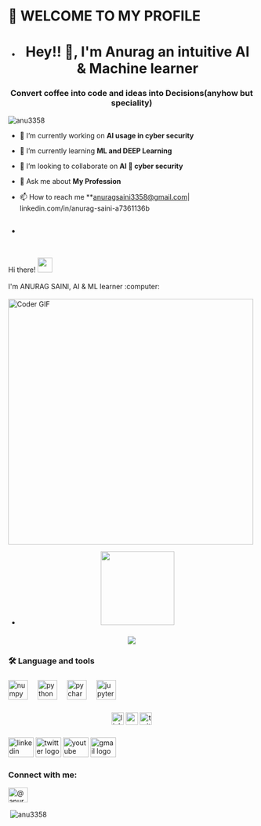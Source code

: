   <h1>👋 WELCOME TO MY PROFILE</h1>
</body>
</html>
              
- <h1 align="center">Hey!! 👋, I'm Anurag an intuitive AI & Machine learner</h1>
<h3 align="center">Convert coffee into code and ideas into Decisions(anyhow but speciality)</h3>

<p align="left"> <img src="https://komarev.com/ghpvc/?username=anu3358&label=Profile%20views&color=0e75b6&style=flat" alt="anu3358" /> </p>

- 🔭 I’m currently working on **AI usage in cyber security**

- 🌱 I’m currently learning **ML and DEEP Learning**

- 👯 I’m looking to collaborate on **AI 🤝 cyber security**

- 💬 Ask me about **My Profession**

- 📫 How to reach me **anuragsaini3358@gmail.com| linkedin.com/in/anurag-saini-a7361136b
- 
  <h2 align="left">
 <abc>
  <br>Hi there! <img src="https://user-images.githubusercontent.com/42378118/110234147-e3259600-7f4e-11eb-95be-0c4047144dea.gif" width="30"><br>
  <br> I'm  ANURAG SAINI, AI & ML learner :computer:<br>
  <br>
  
   <img src="https://media.giphy.com/media/SWoSkN6DxTszqIKEqv/giphy.gif" alt="Coder GIF" width="500">
 </abc>
</h2> 

 
- <div align="center">
  <img height="150" src="https://media.giphy.com/media/M9gbBd9nbDrOTu1Mqx/giphy.gif"  />
</div>

###

<div align="center">
  <img src="https://visitor-badge.laobi.icu/badge?page_id=maurodesouza .maurodesouza &"  />
</div>

###

<h3 align="left">🛠 Language and tools</h3>

###

<div align="left">
  <img src="https://cdn.jsdelivr.net/gh/devicons/devicon/icons/numpy/numpy-original.svg" height="40" alt="numpy logo"  />
  <img width="12" />
  <img src="https://cdn.jsdelivr.net/gh/devicons/devicon/icons/python/python-original.svg" height="40" alt="python logo"  />
  <img width="12" />
  <img src="https://cdn.jsdelivr.net/gh/devicons/devicon/icons/pycharm/pycharm-original.svg" height="40" alt="pycharm logo"  />
  <img width="12" />
  <img src="https://cdn.jsdelivr.net/gh/devicons/devicon/icons/jupyter/jupyter-original.svg" height="40" alt="jupyter logo"  />
</div>

###

<div align="center">
  <img src="https://img.shields.io/static/v1?message=LinkedIn&logo=linkedin&label=&color=0077B5&logoColor=white&labelColor=&style=for-the-badge" height="25" alt="linkedin logo"  />
  <img src="https://img.shields.io/static/v1?message=Youtube&logo=youtube&label=&color=FF0000&logoColor=white&labelColor=&style=for-the-badge" height="25" alt="youtube logo"  />
  <img src="https://img.shields.io/static/v1?message=Twitter&logo=twitter&label=&color=1DA1F2&logoColor=white&labelColor=&style=for-the-badge" height="25" alt="twitter logo"  />
</div>

###

<div align="left">
  <img src="https://raw.githubusercontent.com/maurodesouza/profile-readme-generator/master/src/assets/icons/social/linkedin/default.svg" width="52" height="40" alt="linkedin logo"  />
  <img src="https://raw.githubusercontent.com/maurodesouza/profile-readme-generator/master/src/assets/icons/social/twitter/default.svg" width="52" height="40" alt="twitter logo"  />
  <img src="https://raw.githubusercontent.com/maurodesouza/profile-readme-generator/master/src/assets/icons/social/youtube/default.svg" width="52" height="40" alt="youtube logo"  />
  <img src="https://raw.githubusercontent.com/maurodesouza/profile-readme-generator/master/src/assets/icons/social/gmail/default.svg" width="52" height="40" alt="gmail logo"  />
</div>

###

<h3 align="left">Connect with me:</h3>
<p align="left">
<a href="https://linkedin.com/in/@anurags60327038" target="blank"><img align="center" src="https://raw.githubusercontent.com/rahuldkjain/github-profile-readme-generator/master/src/images/icons/Social/linked-in-alt.svg" alt="@anurags60327038" height="30" width="40" /></a>
</p>

<p>&nbsp;<img align="center" src="https://github-readme-stats.vercel.app/api?username=anu3358&show_icons=true&locale=en" alt="anu3358" /></p>
 
 
 

 


 
